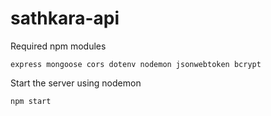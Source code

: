 # sathkara-api

Required npm modules
```
express mongoose cors dotenv nodemon jsonwebtoken bcrypt
```
Start the server using nodemon
```
npm start
```